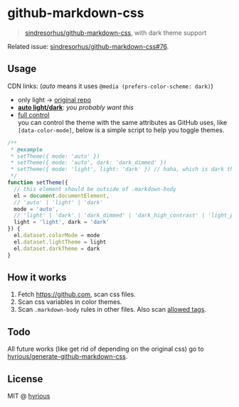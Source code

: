 # github-markdown-css

> [sindresorhus/github-markdown-css][1], with dark theme support

Related issue: [sindresorhus/github-markdown-css#76](https://github.com/sindresorhus/github-markdown-css/issues/76).

## Usage

CDN links: (_auto_ means it uses `@media (prefers-color-scheme: dark)`)

- only light &rarr; [original repo][1]
- [**auto light/dark**][2]: _you probably want this_
- [full control][3]\
  you can control the theme with the same attributes as GitHub uses, like `[data-color-mode]`,
  below is a simple script to help you toggle themes.

```js
/**
 * @example
 * setTheme({ mode: 'auto' })
 * setTheme({ mode: 'auto', dark: 'dark_dimmed' })
 * setTheme({ mode: 'light', light: 'dark' }) // haha, which is dark theme!
 */
function setTheme({
  // this element should be outside of .markdown-body
  el = document.documentElement,
  // 'auto' | 'light' | 'dark'
  mode = 'auto',
  // 'light' | 'dark' | 'dark_dimmed' | 'dark_high_contrast' | 'light_protanopia' | 'dark_protanopia'
  light = 'light', dark = 'dark'
}) {
  el.dataset.colorMode = mode
  el.dataset.lightTheme = light
  el.dataset.darkTheme = dark
}
```

## How it works

1. Fetch https://github.com, scan css files.
2. Scan css variables in color themes.
3. Scan `.markdown-body` rules in other files.
   Also scan [allowed tags](https://gist.github.com/seanh/13a93686bf4c2cb16e658b3cf96807f2).

## Todo

All future works (like get rid of depending on the original css) go to\
[hyrious/generate-github-markdown-css](https://github.com/hyrious/generate-github-markdown-css).

## License

MIT @ [hyrious](https://github.com/hyrious)

[1]: https://github.com/sindresorhus/github-markdown-css
[2]: https://cdn.jsdelivr.net/gh/hyrious/github-markdown-css@main/github-markdown.css
[3]: https://cdn.jsdelivr.net/gh/hyrious/github-markdown-css@main/github-markdown-full.css
